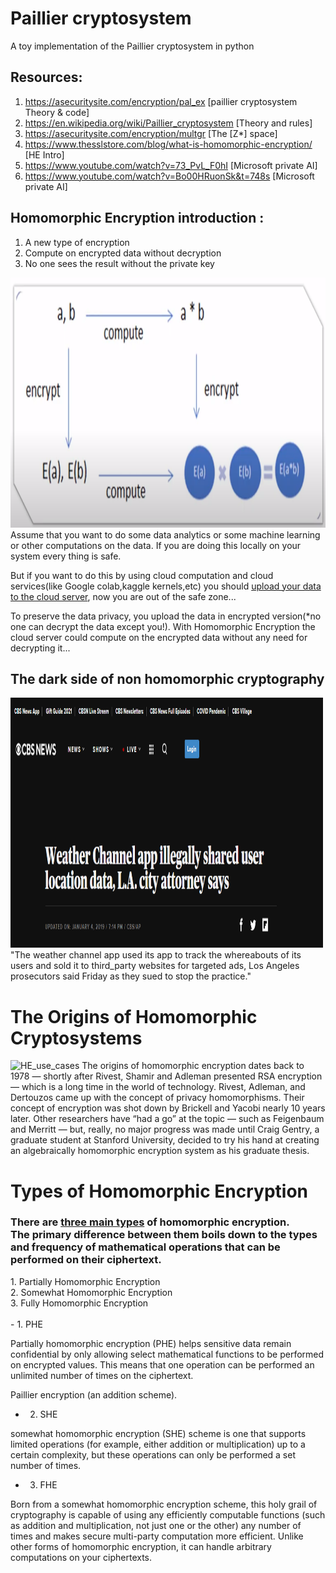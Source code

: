 # Paillier cryptosystem
A toy implementation of the Paillier cryptosystem in python

## Resources:
1. https://asecuritysite.com/encryption/pal_ex  [paillier cryptosystem Theory & code]
2. https://en.wikipedia.org/wiki/Paillier_cryptosystem [Theory and rules]
3. https://asecuritysite.com/encryption/multgr   [The [Z*] space]
4. https://www.thesslstore.com/blog/what-is-homomorphic-encryption/ [HE Intro]
5. https://www.youtube.com/watch?v=73_PvL_F0hI [Microsoft private AI]
6. https://www.youtube.com/watch?v=Bo00HRuonSk&t=748s [Microsoft private AI]

## Homomorphic Encryption introduction :
1. A new type of encryption
2. Compute on encrypted data without decryption
3. No one sees the result without the private key
<img src="https://raw.githubusercontent.com/Alidr79/paillier-cryptosystem/main/HE_graph.png" alt="HE_use_cases" width="550" height="400">
Assume that you want to do some data analytics or some machine learning or other computations on the data.
If you are doing this locally on your system every thing is safe.
<br>
    
But if you want to do this by using cloud computation and cloud services(like Google colab,kaggle kernels,etc) you should <u>upload your data to the cloud server</u>, now you are out of the safe zone... 
<br>
    
To preserve the data privacy, you upload the data in encrypted version(*no one can decrypt the data except you!).
With Homomorphic Encryption the cloud server could compute on the encrypted data without any need for decrypting it...

<h2>The dark side of non homomorphic cryptography</h1>
<img src="https://raw.githubusercontent.com/Alidr79/paillier-cryptosystem/main/CBS_news.png" alt="HE_use_cases" width="500" height="400">
"The weather channel app used its app to track the whereabouts of its users and sold it to third_party websites for targeted ads,
Los Angeles prosecutors said Friday as they sued to stop the practice."

# The Origins of Homomorphic Cryptosystems
<img src="https://www.thesslstore.com/blog/wp-content/uploads/2019/06/History-of-Homomorphic-Encryption-300x267.png" alt="HE_use_cases" width="300" height="300">
The origins of homomorphic encryption dates back to 1978 — shortly after Rivest, Shamir and Adleman presented RSA encryption — which is a long time in the world of technology. Rivest, Adleman, and Dertouzos came up with the concept of privacy homomorphisms. Their concept of encryption was shot down by Brickell and Yacobi nearly 10 years later. Other researchers have “had a go” at the topic — such as Feigenbaum and Merritt — but, really, no major progress was made until Craig Gentry, a graduate student at Stanford University, decided to try his hand at creating an algebraically homomorphic encryption system as his graduate thesis.

# Types of Homomorphic Encryption
<h3>There are <u>three main types</u> of homomorphic encryption.
<br>
The primary difference between them boils down to the types and frequency of mathematical operations that can be performed on their ciphertext.</h3>
1. Partially Homomorphic Encryption<br>
2. Somewhat Homomorphic Encryption<br>
3. Fully Homomorphic Encryption <br>
<br>
- 1. PHE

Partially homomorphic encryption (PHE) helps sensitive data remain confidential by only allowing select mathematical functions to be performed on encrypted values. This means that one operation can be performed an unlimited number of times on the ciphertext. 

Paillier encryption (an addition scheme).
<br>
- 2. SHE

somewhat homomorphic encryption (SHE) scheme is one that supports limited operations (for example, either addition or multiplication) up to a certain complexity, but these operations can only be performed a set number of times.
<br>
- 3. FHE

Born from a somewhat homomorphic encryption scheme, this holy grail of cryptography is capable of using any efficiently computable functions (such as addition and multiplication, not just one or the other) any number of times and makes secure multi-party computation more efficient. Unlike other forms of homomorphic encryption, it can handle arbitrary computations on your ciphertexts.
